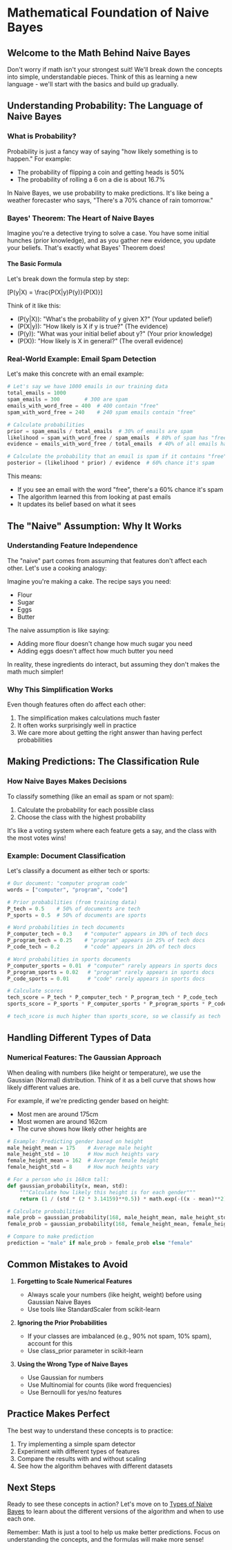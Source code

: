 # Mathematical Foundation of Naive Bayes

## Welcome to the Math Behind Naive Bayes

Don't worry if math isn't your strongest suit! We'll break down the concepts into simple, understandable pieces. Think of this as learning a new language - we'll start with the basics and build up gradually.

## Understanding Probability: The Language of Naive Bayes

### What is Probability?

Probability is just a fancy way of saying "how likely something is to happen." For example:

- The probability of flipping a coin and getting heads is 50%
- The probability of rolling a 6 on a die is about 16.7%

In Naive Bayes, we use probability to make predictions. It's like being a weather forecaster who says, "There's a 70% chance of rain tomorrow."

### Bayes' Theorem: The Heart of Naive Bayes

Imagine you're a detective trying to solve a case. You have some initial hunches (prior knowledge), and as you gather new evidence, you update your beliefs. That's exactly what Bayes' Theorem does!

#### The Basic Formula

Let's break down the formula step by step:

\[P(y|X) = \frac{P(X|y)P(y)}{P(X)}\]

Think of it like this:

- \(P(y|X)\): "What's the probability of y given X?" (Your updated belief)
- \(P(X|y)\): "How likely is X if y is true?" (The evidence)
- \(P(y)\): "What was your initial belief about y?" (Your prior knowledge)
- \(P(X)\): "How likely is X in general?" (The overall evidence)

### Real-World Example: Email Spam Detection

Let's make this concrete with an email example:

```python
# Let's say we have 1000 emails in our training data
total_emails = 1000
spam_emails = 300        # 300 are spam
emails_with_word_free = 400  # 400 contain "free"
spam_with_word_free = 240    # 240 spam emails contain "free"

# Calculate probabilities
prior = spam_emails / total_emails  # 30% of emails are spam
likelihood = spam_with_word_free / spam_emails  # 80% of spam has "free"
evidence = emails_with_word_free / total_emails  # 40% of all emails have "free"

# Calculate the probability that an email is spam if it contains "free"
posterior = (likelihood * prior) / evidence  # 60% chance it's spam
```

This means:

- If you see an email with the word "free", there's a 60% chance it's spam
- The algorithm learned this from looking at past emails
- It updates its belief based on what it sees

## The "Naive" Assumption: Why It Works

### Understanding Feature Independence

The "naive" part comes from assuming that features don't affect each other. Let's use a cooking analogy:

Imagine you're making a cake. The recipe says you need:

- Flour
- Sugar
- Eggs
- Butter

The naive assumption is like saying:

- Adding more flour doesn't change how much sugar you need
- Adding eggs doesn't affect how much butter you need

In reality, these ingredients do interact, but assuming they don't makes the math much simpler!

### Why This Simplification Works

Even though features often do affect each other:

1. The simplification makes calculations much faster
2. It often works surprisingly well in practice
3. We care more about getting the right answer than having perfect probabilities

## Making Predictions: The Classification Rule

### How Naive Bayes Makes Decisions

To classify something (like an email as spam or not spam):

1. Calculate the probability for each possible class
2. Choose the class with the highest probability

It's like a voting system where each feature gets a say, and the class with the most votes wins!

### Example: Document Classification

Let's classify a document as either tech or sports:

```python
# Our document: "computer program code"
words = ["computer", "program", "code"]

# Prior probabilities (from training data)
P_tech = 0.5    # 50% of documents are tech
P_sports = 0.5  # 50% of documents are sports

# Word probabilities in tech documents
P_computer_tech = 0.3    # "computer" appears in 30% of tech docs
P_program_tech = 0.25    # "program" appears in 25% of tech docs
P_code_tech = 0.2        # "code" appears in 20% of tech docs

# Word probabilities in sports documents
P_computer_sports = 0.01  # "computer" rarely appears in sports docs
P_program_sports = 0.02   # "program" rarely appears in sports docs
P_code_sports = 0.01      # "code" rarely appears in sports docs

# Calculate scores
tech_score = P_tech * P_computer_tech * P_program_tech * P_code_tech
sports_score = P_sports * P_computer_sports * P_program_sports * P_code_sports

# tech_score is much higher than sports_score, so we classify as tech
```

## Handling Different Types of Data

### Numerical Features: The Gaussian Approach

When dealing with numbers (like height or temperature), we use the Gaussian (Normal) distribution. Think of it as a bell curve that shows how likely different values are.

For example, if we're predicting gender based on height:

- Most men are around 175cm
- Most women are around 162cm
- The curve shows how likely other heights are

```python
# Example: Predicting gender based on height
male_height_mean = 175    # Average male height
male_height_std = 10      # How much heights vary
female_height_mean = 162  # Average female height
female_height_std = 8     # How much heights vary

# For a person who is 168cm tall:
def gaussian_probability(x, mean, std):
    """Calculate how likely this height is for each gender"""
    return (1 / (std * (2 * 3.14159)**0.5)) * math.exp(-((x - mean)**2) / (2 * std**2))

# Calculate probabilities
male_prob = gaussian_probability(168, male_height_mean, male_height_std)
female_prob = gaussian_probability(168, female_height_mean, female_height_std)

# Compare to make prediction
prediction = "male" if male_prob > female_prob else "female"
```

## Common Mistakes to Avoid

1. **Forgetting to Scale Numerical Features**
   - Always scale your numbers (like height, weight) before using Gaussian Naive Bayes
   - Use tools like StandardScaler from scikit-learn

2. **Ignoring the Prior Probabilities**
   - If your classes are imbalanced (e.g., 90% not spam, 10% spam), account for this
   - Use class_prior parameter in scikit-learn

3. **Using the Wrong Type of Naive Bayes**
   - Use Gaussian for numbers
   - Use Multinomial for counts (like word frequencies)
   - Use Bernoulli for yes/no features

## Practice Makes Perfect

The best way to understand these concepts is to practice:

1. Try implementing a simple spam detector
2. Experiment with different types of features
3. Compare the results with and without scaling
4. See how the algorithm behaves with different datasets

## Next Steps

Ready to see these concepts in action? Let's move on to [Types of Naive Bayes](3-types.md) to learn about the different versions of the algorithm and when to use each one.

Remember: Math is just a tool to help us make better predictions. Focus on understanding the concepts, and the formulas will make more sense!
